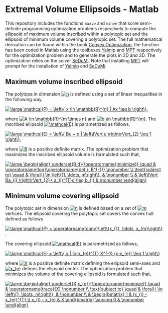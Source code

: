 # Extremal Volume Ellipsoids - Matlab

This repository includes the functions `maxve` and `minve` that solve semi-definite programming optimization problems respectively to compute the ellipsoid of maximum volume inscribed within a polytopic set and the ellipsoid of minimum volume covering a polytopic set. The full mathematical derivation can be found within the book [Convex Optimization](https://web.stanford.edu/~boyd/cvxbook/bv_cvxbook.pdf), the function has been coded in Matlab using the toolboxes [Yalmip](https://yalmip.github.io) and [MPT](https://www.mpt3.org) respectively for the optimization problem and to generate the plots in 2D and 3D. The optimization relies on the solver [SeDuMi](http://sedumi.ie.lehigh.edu). Note that installing [MPT](https://www.mpt3.org) will prompt for the installation of [Yalmip](https://yalmip.github.io) and [SeDuMi](http://sedumi.ie.lehigh.edu).

## Maximum volume inscribed ellipsoid

The polytope in dimension <a href="https://www.codecogs.com/eqnedit.php?latex=n" target="_blank"><img src="https://latex.codecogs.com/svg.latex?n" title="n" /></a> is defined using a set of linear inequalities in the following way,

<a href="https://www.codecogs.com/eqnedit.php?latex=\large&space;\mathcal{P}&space;=&space;\left\{&space;x&space;|&space;Ax&space;\leq&space;b&space;\right\}" target="_blank"><img src="https://latex.codecogs.com/svg.latex?\large&space;\mathcal{P}&space;=&space;\left\{&space;x&space;|&space;Ax&space;\leq&space;b&space;\right\}" title="\large \mathcal{P} = \left\{ x \in \mathbb{R}^{n} | Ax \leq b \right\}," /></a>

where <a href="https://www.codecogs.com/eqnedit.php?latex=A&space;\in&space;\mathbb{R}^{m&space;\times&space;n}" target="_blank"><img src="https://latex.codecogs.com/svg.latex?A&space;\in&space;\mathbb{R}^{m&space;\times&space;n}" title="A \in \mathbb{R}^{m \times n}" /></a> and <a href="https://www.codecogs.com/eqnedit.php?latex=b&space;\in&space;\mathbb{R}^{m}" target="_blank"><img src="https://latex.codecogs.com/svg.latex?b&space;\in&space;\mathbb{R}^{m}" title="b \in \mathbb{R}^{m}" /></a>. The inscribed ellipsoid <a href="https://www.codecogs.com/eqnedit.php?latex=\mathcal{E}" target="_blank"><img src="https://latex.codecogs.com/svg.latex?\mathcal{E}" title="\mathcal{E}" /></a> is parametrized as follows,

<a href="https://www.codecogs.com/eqnedit.php?latex=\large&space;\mathcal{E}&space;=&space;\left\{&space;Bu&space;&plus;&space;d&space;|&space;\left\lVert&space;u&space;\right\rVert_{2}&space;\leq&space;1&space;\right\}" target="_blank"><img src="https://latex.codecogs.com/svg.latex?\large&space;\mathcal{E}&space;=&space;\left\{&space;Bu&space;&plus;&space;d&space;|&space;\left\lVert&space;u&space;\right\rVert_{2}&space;\leq&space;1&space;\right\}" title="\large \mathcal{E} = \left\{ Bu + d | \left\lVert u \right\rVert_{2} \leq 1 \right\}," /></a>

where <a href="https://www.codecogs.com/eqnedit.php?latex=B" target="_blank"><img src="https://latex.codecogs.com/svg.latex?B" title="B" /></a> is a positive definite matrix. The optimization problem that maximizes the inscribed ellipsoid volume is formulated such that,

<a href="https://www.codecogs.com/eqnedit.php?latex=\large&space;\begin{align}&space;\underset{B,d}{\operatorname{minimize}}&space;\quad&space;&&space;\operatorname{log}\operatorname{det&space;\:&space;B^{-1}}&space;\nonumber&space;\\&space;\text{subject&space;to}&space;\quad&space;&&space;\forall&space;i&space;\in&space;\left\{1,&space;\ldots,&space;m\right\},&space;&&space;\nonumber&space;\\&space;&&space;\left\lVert&space;Ba_{i}&space;\right\rVert_{2}&plus;&space;a_{i}^{T}d&space;\leq&space;b_{i}&space;&&space;\nonumber&space;\end{align}" target="_blank"><img src="https://latex.codecogs.com/svg.latex?\large&space;\begin{align}&space;\underset{B,d}{\operatorname{minimize}}&space;\quad&space;&&space;\operatorname{log}\operatorname{det&space;\:&space;B^{-1}}&space;\nonumber&space;\\&space;\text{subject&space;to}&space;\quad&space;&&space;\forall&space;i&space;\in&space;\left\{1,&space;\ldots,&space;m\right\},&space;&&space;\nonumber&space;\\&space;&&space;\left\lVert&space;Ba_{i}&space;\right\rVert_{2}&plus;&space;a_{i}^{T}d&space;\leq&space;b_{i}&space;&&space;\nonumber&space;\end{align}" title="\large \begin{align} \underset{B,d}{\operatorname{minimize}} \quad & \operatorname{log}\operatorname{det \: B^{-1}} \nonumber \\ \text{subject to} \quad & \forall i \in \left\{1, \ldots, m\right\}, & \nonumber \\ & \left\lVert Ba_{i} \right\rVert_{2}+ a_{i}^{T}d \leq b_{i} & \nonumber \end{align}" /></a>

## Minimum volume covering ellipsoid

The polytopic set in dimension <a href="https://www.codecogs.com/eqnedit.php?latex=n" target="_blank"><img src="https://latex.codecogs.com/svg.latex?n" title="n" /></a> is defined based on a set of <a href="https://www.codecogs.com/eqnedit.php?latex=m" target="_blank"><img src="https://latex.codecogs.com/svg.latex?m" title="m" /></a> vertices. The ellipsoid covering the polytopic set covers the convex hull defined as follows

<a href="https://www.codecogs.com/eqnedit.php?latex=\large&space;\mathcal{P}&space;=&space;\operatorname{conv}\left\{x_{1},&space;\ldots,&space;x_{m}\right\}" target="_blank"><img src="https://latex.codecogs.com/gif.latex?\large&space;\mathcal{P}&space;=&space;\operatorname{conv}\left\{x_{1},&space;\ldots,&space;x_{m}\right\}" title="\large \mathcal{P} = \operatorname{conv}\left\{x_{1}, \ldots, x_{m}\right\}" /></a>.

The covering ellipsoid <a href="https://www.codecogs.com/eqnedit.php?latex=\mathcal{E}" target="_blank"><img src="https://latex.codecogs.com/svg.latex?\mathcal{E}" title="\mathcal{E}" /></a> is parametrized as follows,

<a href="https://www.codecogs.com/eqnedit.php?latex=\large&space;\mathcal{E}&space;=&space;\left\{&space;x&space;|&space;(x-x_{e})^{T}&space;X^{-1}&space;(x-x_{e})&space;\leq&space;1&space;\right\}" target="_blank"><img src="https://latex.codecogs.com/gif.latex?\large&space;\mathcal{E}&space;=&space;\left\{&space;x&space;|&space;(x-x_{e})^{T}&space;X^{-1}&space;(x-x_{e})&space;\leq&space;1&space;\right\}" title="\large \mathcal{E} = \left\{ x | (x-x_{e})^{T} X^{-1} (x-x_{e}) \leq 1 \right\}" /></a>

where <a href="https://www.codecogs.com/eqnedit.php?latex=X" target="_blank"><img src="https://latex.codecogs.com/svg.latex?X" title="X" /></a> is a positive definite matrix defining the ellipsoid semi-axes and <a href="https://www.codecogs.com/eqnedit.php?latex=x_{e}" target="_blank"><img src="https://latex.codecogs.com/svg.latex?x_{e}" title="x_{e}" /></a> defines the ellipsoid center. The optimization problem that minimizes the volume of the covering ellipsoid is formulated such that,

<a href="https://www.codecogs.com/eqnedit.php?latex=\large&space;\begin{align}&space;\underset{X,x_{e}}{\operatorname{minimize}}&space;\quad&space;&&space;\operatorname{trace}(X)&space;\nonumber&space;\\&space;\text{subject&space;to}&space;\quad&space;&&space;\forall&space;i&space;\in&space;\left\{1,&space;\ldots,&space;m\right\},&space;&&space;\nonumber&space;\\&space;&&space;\begin{bmatrix}&space;1&space;&&space;(x_{i}&space;-&space;x_{e})^{T}&space;\\&space;x_{i}&space;-&space;x_{e}&space;&&space;X&space;\end{bmatrix}&space;\succeq&space;0&space;&&space;\nonumber&space;\end{align}" target="_blank"><img src="https://latex.codecogs.com/svg.latex?\large&space;\begin{align}&space;\underset{X,x_{e}}{\operatorname{minimize}}&space;\quad&space;&&space;\operatorname{trace}(X)&space;\nonumber&space;\\&space;\text{subject&space;to}&space;\quad&space;&&space;\forall&space;i&space;\in&space;\left\{1,&space;\ldots,&space;m\right\},&space;&&space;\nonumber&space;\\&space;&&space;\begin{bmatrix}&space;1&space;&&space;(x_{i}&space;-&space;x_{e})^{T}&space;\\&space;x_{i}&space;-&space;x_{e}&space;&&space;X&space;\end{bmatrix}&space;\succeq&space;0&space;&&space;\nonumber&space;\end{align}" title="\large \begin{align} \underset{X,x_{e}}{\operatorname{minimize}} \quad & \operatorname{trace}(X) \nonumber \\ \text{subject to} \quad & \forall i \in \left\{1, \ldots, m\right\}, & \nonumber \\ & \begin{bmatrix} 1 & (x_{i} - x_{e})^{T} \\ x_{i} - x_{e} & X \end{bmatrix} \succeq 0 & \nonumber \end{align}" /></a>
